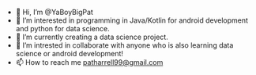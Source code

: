 - 👋 Hi, I’m @YaBoyBigPat
- 👀 I’m interested in programming in Java/Kotlin for android development and python for data science.
- 🌱 I’m currently creating a data science project.
- 🤔 I’m intrested in collaborate with anyone who is also learning data science or android development!
- 📫 How to reach me patharrell99@gmail.com

<!---
YaBoyBigPat/YaBoyBigPat is a ✨ special ✨ repository because its `README.md` (this file) appears on your GitHub profile.
You can click the Preview link to take a look at your changes.
--->
